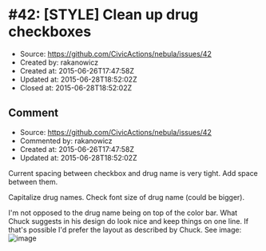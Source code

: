 # #42: [STYLE] Clean up drug checkboxes

* Source: https://github.com/CivicActions/nebula/issues/42
* Created by: rakanowicz
* Created at: 2015-06-26T17:47:58Z
* Updated at: 2015-06-28T18:52:02Z
* Closed at: 2015-06-28T18:52:02Z


## Comment

* Source: https://github.com/CivicActions/nebula/issues/42
* Commented by: rakanowicz
* Created at: 2015-06-26T17:47:58Z
* Updated at: 2015-06-28T18:52:02Z

Current spacing between checkbox and drug name is very tight. Add space between them. 

Capitalize drug names. Check font size of drug name (could be bigger). 

I&apos;m not opposed to the drug name being on top of the color bar. What Chuck suggests in his design do look nice and keep things on one line. If that&apos;s possible I&apos;d prefer the layout as described by Chuck. See image: 
![image](https://cloud.githubusercontent.com/assets/12954654/8383692/dfbff676-1c09-11e5-953f-191bc9fbc531.png)




